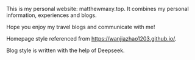 This is my personal website: matthewmaxy.top. It combines my personal information, experiences and blogs.

Hope you enjoy my travel blogs and communicate with me!


Homepage style referenced from https://wanjiazhao1203.github.io/.

Blog style is written with the help of Deepseek.
